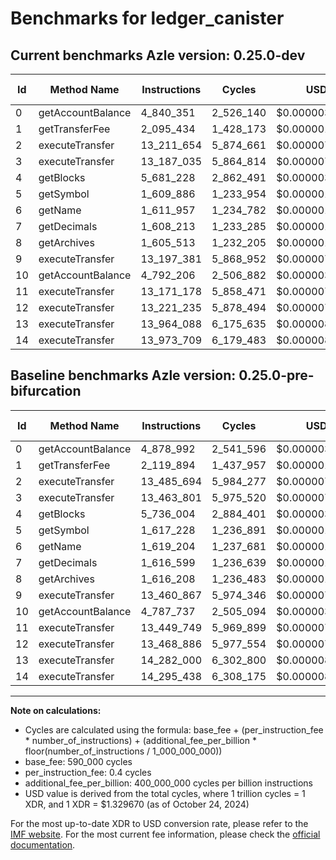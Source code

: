 # Benchmarks for ledger_canister

## Current benchmarks Azle version: 0.25.0-dev

| Id  | Method Name       | Instructions | Cycles    | USD           | USD/Million Calls | Change                              |
| --- | ----------------- | ------------ | --------- | ------------- | ----------------- | ----------------------------------- |
| 0   | getAccountBalance | 4_840_351    | 2_526_140 | $0.0000033589 | $3.35             | <font color="green">-38_641</font>  |
| 1   | getTransferFee    | 2_095_434    | 1_428_173 | $0.0000018990 | $1.89             | <font color="green">-24_460</font>  |
| 2   | executeTransfer   | 13_211_654   | 5_874_661 | $0.0000078114 | $7.81             | <font color="green">-274_040</font> |
| 3   | executeTransfer   | 13_187_035   | 5_864_814 | $0.0000077983 | $7.79             | <font color="green">-276_766</font> |
| 4   | getBlocks         | 5_681_228    | 2_862_491 | $0.0000038062 | $3.80             | <font color="green">-54_776</font>  |
| 5   | getSymbol         | 1_609_886    | 1_233_954 | $0.0000016408 | $1.64             | <font color="green">-7_342</font>   |
| 6   | getName           | 1_611_957    | 1_234_782 | $0.0000016419 | $1.64             | <font color="green">-7_247</font>   |
| 7   | getDecimals       | 1_608_213    | 1_233_285 | $0.0000016399 | $1.63             | <font color="green">-8_386</font>   |
| 8   | getArchives       | 1_605_513    | 1_232_205 | $0.0000016384 | $1.63             | <font color="green">-10_695</font>  |
| 9   | executeTransfer   | 13_197_381   | 5_868_952 | $0.0000078038 | $7.80             | <font color="green">-263_486</font> |
| 10  | getAccountBalance | 4_792_206    | 2_506_882 | $0.0000033333 | $3.33             | <font color="red">+4_469</font>     |
| 11  | executeTransfer   | 13_171_178   | 5_858_471 | $0.0000077898 | $7.78             | <font color="green">-278_571</font> |
| 12  | executeTransfer   | 13_221_235   | 5_878_494 | $0.0000078165 | $7.81             | <font color="green">-247_651</font> |
| 13  | executeTransfer   | 13_964_088   | 6_175_635 | $0.0000082116 | $8.21             | <font color="green">-317_912</font> |
| 14  | executeTransfer   | 13_973_709   | 6_179_483 | $0.0000082167 | $8.21             | <font color="green">-321_729</font> |

## Baseline benchmarks Azle version: 0.25.0-pre-bifurcation

| Id  | Method Name       | Instructions | Cycles    | USD           | USD/Million Calls |
| --- | ----------------- | ------------ | --------- | ------------- | ----------------- |
| 0   | getAccountBalance | 4_878_992    | 2_541_596 | $0.0000033795 | $3.37             |
| 1   | getTransferFee    | 2_119_894    | 1_437_957 | $0.0000019120 | $1.91             |
| 2   | executeTransfer   | 13_485_694   | 5_984_277 | $0.0000079571 | $7.95             |
| 3   | executeTransfer   | 13_463_801   | 5_975_520 | $0.0000079455 | $7.94             |
| 4   | getBlocks         | 5_736_004    | 2_884_401 | $0.0000038353 | $3.83             |
| 5   | getSymbol         | 1_617_228    | 1_236_891 | $0.0000016447 | $1.64             |
| 6   | getName           | 1_619_204    | 1_237_681 | $0.0000016457 | $1.64             |
| 7   | getDecimals       | 1_616_599    | 1_236_639 | $0.0000016443 | $1.64             |
| 8   | getArchives       | 1_616_208    | 1_236_483 | $0.0000016441 | $1.64             |
| 9   | executeTransfer   | 13_460_867   | 5_974_346 | $0.0000079439 | $7.94             |
| 10  | getAccountBalance | 4_787_737    | 2_505_094 | $0.0000033309 | $3.33             |
| 11  | executeTransfer   | 13_449_749   | 5_969_899 | $0.0000079380 | $7.93             |
| 12  | executeTransfer   | 13_468_886   | 5_977_554 | $0.0000079482 | $7.94             |
| 13  | executeTransfer   | 14_282_000   | 6_302_800 | $0.0000083806 | $8.38             |
| 14  | executeTransfer   | 14_295_438   | 6_308_175 | $0.0000083878 | $8.38             |

---

**Note on calculations:**

-   Cycles are calculated using the formula: base_fee + (per_instruction_fee \* number_of_instructions) + (additional_fee_per_billion \* floor(number_of_instructions / 1_000_000_000))
-   base_fee: 590_000 cycles
-   per_instruction_fee: 0.4 cycles
-   additional_fee_per_billion: 400_000_000 cycles per billion instructions
-   USD value is derived from the total cycles, where 1 trillion cycles = 1 XDR, and 1 XDR = $1.329670 (as of October 24, 2024)

For the most up-to-date XDR to USD conversion rate, please refer to the [IMF website](https://www.imf.org/external/np/fin/data/rms_sdrv.aspx).
For the most current fee information, please check the [official documentation](https://internetcomputer.org/docs/current/developer-docs/gas-cost#execution).
